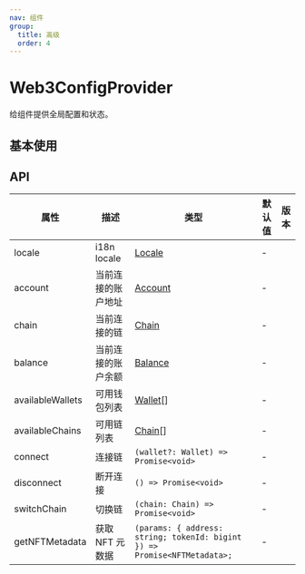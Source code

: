 ```yaml
---
nav: 组件
group:
  title: 高级
  order: 4
---
```


# Web3ConfigProvider

给组件提供全局配置和状态。

## 基本使用

<code src="./demos/basic.tsx"></code>

## API

| 属性 | 描述 | 类型 | 默认值 | 版本 |
| --- | --- | --- | --- | --- |
| locale | i18n locale | [Locale](/components/types#locale) | - |  |
| account | 当前连接的账户地址 | [Account](/components/types#account) | - |  |
| chain | 当前连接的链 | [Chain](/components/types#chain) | - |  |
| balance | 当前连接的账户余额 | [Balance](/components/connect-button#balance-1) | - |  |
| availableWallets | 可用钱包列表 | [Wallet](/components/types#wallet)\[] | - |  |
| availableChains | 可用链列表 | [Chain](/components/types#chain)\[] | - |  |
| connect | 连接链 | `(wallet?: Wallet) => Promise<void>` | - |  |
| disconnect | 断开连接 | `() => Promise<void>` | - |  |
| switchChain | 切换链 | `(chain: Chain) => Promise<void>` | - |  |
| getNFTMetadata | 获取 NFT 元数据 | `(params: { address: string; tokenId: bigint }) => Promise<NFTMetadata>;` | - |  |
